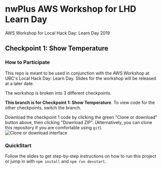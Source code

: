 # nwPlus AWS Workshop for LHD Learn Day

AWS Workshop for Local Hack Day: Learn Day 2019

## Checkpoint 1: Show Temperature

### How to Participate

This repo is meant to be used in conjunction with the AWS Workshop at UBC's Local Hack Day: Learn Day. Slides for the workshop will be released at a later date.

The workshop is broken into 3 different checkpoints.

**This branch is for Checkpoint 1: Show Temperature**.
To view code for the other checkpoints, switch the branch.

Download the checkpoint 1 code by clicking the green "Clone or download" button above, then clicking "Download ZIP".
(Alternatively, you can clone this repository if you are comfortable using `git`).
![Clone or download interface](https://i.ibb.co/VBYZD9m/Screen-Shot-2019-09-29-at-12-13-25-PM.png)

### QuickStart

Follow the slides to get step-by-step instructions on how to run this project or jump in with `npm install` and `npm run devstart`.
